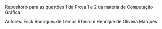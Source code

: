 Repositório para as questões 1 da Prova 1 e 2 da matéria de Computação Gráfica


Autores: Erick Rodrigues de Lemos Ribeiro e Henrique de Oliveira Marques
